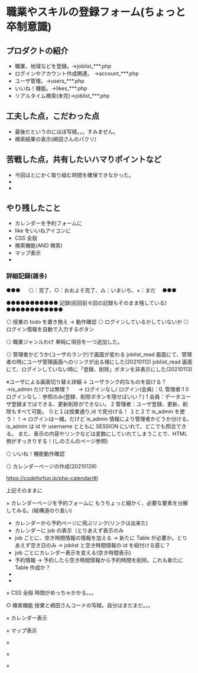 # 職業やスキルの登録フォーム(ちょっと卒制意識)

## プロダクトの紹介

-  職業、地域などを登録。→joblist\_\*\*\*.php
-  ログインやアカウント作成関連。 →account\_\*\*\*.php
-  ユーザ管理。→users\_\*\*\*.php
-  いいね！機能。→likes\_\*\*\*.php
-  リアルタイム検索(未完)→joblist\_\*\*\*.php

## 工夫した点，こだわった点

-  最後だというのにほぼ写経。。。すみません。
-  検索結果の表示(嶋田さんのパクリ)

## 苦戦した点，共有したいハマりポイントなど

-  今回はとにかく取り組む時間を確保できなかった。
-
-

## やり残したこと

-  カレンダーを予約フォームに
-  like をいいねアイコンに
-  CSS 全般
-  検索機能(AND 検索)
-  マップ表示
-

### 詳細記録(雑多)

●●● 　 ◎：完了、○：おおよそ完了、△：いまいち、×：まだ　 ●●●

●●●●●●●●●●● 記録(前回前々回の記録もそのまま残している) ●●●●●●●●●●●●

◎ 授業の todo を置き換え → 動作確認
◎ ログインしているかしていないか
◎ ログイン情報を自動で入力するボタン

◎ 職業ジャンルわけ
単純に項目を一つ追加した。

◎ 管理者かどうか(ユーザのランク)で画面が変わる
joblist_read 画面にて、管理者の時にユーザ管理画面へのリンクが出る様にした(20210112)
joblist_read 画面にて、ログインしていない時に「登録、削除」ボタンを非表示にした(20210113)

※ユーザによる画面切り替え詳細 ↓
ユーザランク的なものを設ける？ →is_admin だけでは無理？
　 → ログインなし/ ログイン(会員)：0, 管理者:1
0 ログインなし：参照のみ(登録、削除ボタンを隠せばいい？)
1 会員：データユーザ登録まではできる、更新削除ができない。
2 管理者：ユーザ登録、更新、削除もすべて可能。
０と１は授業通り,id で見分ける！
１と２で is_admin を使う！！→ ログインは一緒。だけど is_admin 情報により管理者かどうか分ける。
is_admin は id や username とともに SESSION にいれて、どこでも照合できる。
また、表示の内容やリンクなどは変数にしていれてしまうことで、HTML 側がすっきりする！(しのさんのページ参照)

◎ いいね！機能動作確認

◎ カレンダーページの作成(20210128)

https://codeforfun.jp/php-calendar/#i

上記そのままに

× カレンダーページを予約フォームに
もうちょっと細かく、必要な要素を分解してみる。(結構道のり長い)

-  カレンダーから予約ページに飛ぶリンク(リンクは出来た)
-  カレンダーに job の表示（とりあえず表示のみ
-  job ごとに、空き時間情報の情報を加える → 新たに Table が必要か。とりあえず空き日のみ
   -> joblist と空き時間情報の id を紐付ける感じ？
-  job ごとにカレンダー表示を変える(空き時間表示)
-  予約情報 → 予約したら空き時間情報から予約時間を削除。これも新たに Table 作成か？
-
-

× CSS 全般
時間がめっちゃかかる。。。

○ 検索機能
授業と嶋田さんコードの写経。自分はまだまだ。。。

× カレンダー表示

× マップ表示

×

×

×

